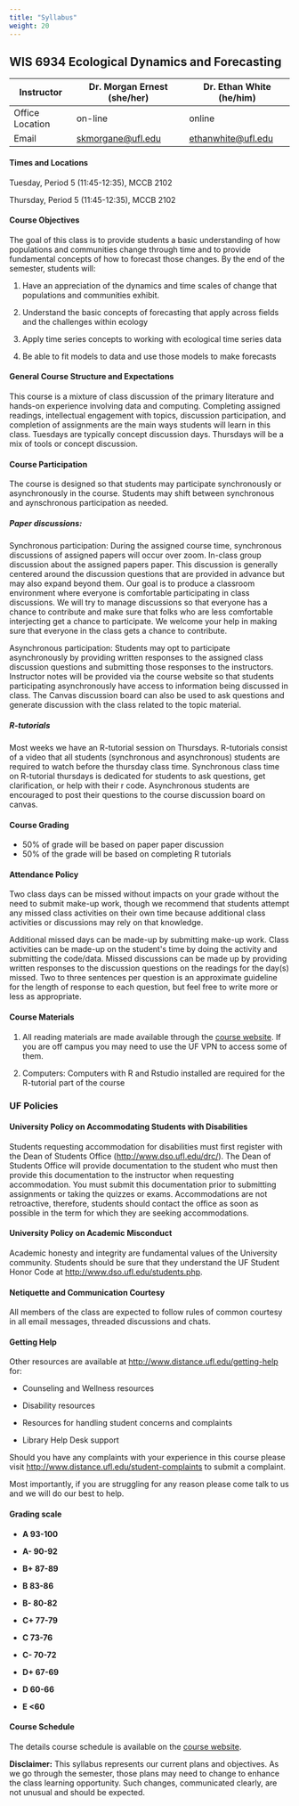 ```yaml
---
title: "Syllabus"
weight: 20
---
```


## WIS 6934 Ecological Dynamics and Forecasting


| Instructor      | Dr. Morgan Ernest (she/her) | Dr. Ethan White (he/him) |
|-----------------|-----------------------------|--------------------------|
| Office Location | on-line                     | online                   |    
| Email           | <skmorgane@ufl.edu>         | <ethanwhite@ufl.edu>     |

#### **Times and Locations**

Tuesday, Period 5 (11:45-12:35), MCCB 2102

Thursday, Period 5 (11:45-12:35), MCCB 2102

#### **Course Objectives**

The goal of this class is to provide students a basic understanding of
how populations and communities change through time and to provide fundamental 
concepts of how to forecast those changes. By the end of the semester, students will:

1)  Have an appreciation of the dynamics and time scales of change that populations and communities exhibit.

2)  Understand the basic concepts of forecasting that apply across fields 
    and the challenges within ecology

3)  Apply time series concepts to working with ecological time series data

4)  Be able to fit models to data and use those models to make forecasts

#### **General Course Structure and Expectations**

This course is a mixture of class discussion of the primary literature and hands-on
experience involving data and computing. Completing assigned readings,
intellectual engagement with topics, discussion participation, and completion of
assignments are the main ways students will learn in this class. Tuesdays are
typically concept discussion days. Thursdays will be a mix of tools or concept
discussion. 

#### **Course Participation**

The course is designed so that students may participate synchronously or asynchronously in the course. 
Students may shift between synchronous and aynschronous participation as needed. 

##### Paper discussions:
Synchronous participation: During the assigned course time, synchronous discussions of assigned papers 
will occur over zoom. In-class group discussion about the assigned papers paper. 
This discussion is generally centered around the discussion questions that are provided 
in advance but may also expand beyond them. Our goal is to produce a classroom environment where
everyone is comfortable participating in class discussions. We will try to manage discussions so 
that everyone has a chance to contribute and make sure that folks who are less comfortable 
interjecting get a chance to participate. We welcome your help in making sure that everyone 
in the class gets a chance to contribute. 

Asynchronous participation: Students may opt to participate asynchronously by providing written responses to the assigned class discussion questions and submitting those responses to the instructors. Instructor notes will be provided via the course website so that students participating asynchronously have access to information being discussed in class. The Canvas discussion board can also be used to ask questions and generate discussion with the class related to the topic material.

##### R-tutorials

Most weeks we have an R-tutorial session on Thursdays. R-tutorials consist of a video that all students (synchronous and asynchronous) students are required to watch before the thursday class time. Synchronous class time on R-tutorial thursdays is dedicated for students to ask questions, get clarification, or help with their r code. Asynchronous students are encouraged to post their questions to the course discussion board on canvas.

#### **Course Grading**

* 50% of grade will be based on paper paper discussion
* 50% of the grade will be based on completing R tutorials

#### **Attendance Policy**

Two class days can be missed without impacts on your grade without the need
to submit make-up work, though we recommend that students attempt any 
missed class activities on their own time because additional class 
activities or discussions may rely on that knowledge. 

Additional missed days can be made-up by submitting make-up work.
Class activities can be made-up on the student's time by doing
the activity and submitting the code/data. Missed 
discussions can be made up by providing written responses to the discussion questions
on the readings for the day(s) missed. Two to three sentences per question
is an approximate guideline for the length of response to each question, but
feel free to write more or less as appropriate.

#### **Course Materials**

1) All reading materials are made available through the [course website](https://course.naturecast.org/). If you are off campus you may need to use the UF VPN to access some of them.

2) Computers: Computers with R and Rstudio installed are required for the R-tutorial part of the course


### **UF Policies**

#### **University Policy on Accommodating Students with Disabilities**

Students requesting accommodation for disabilities must first register
with the Dean of Students Office (http://www.dso.ufl.edu/drc/). The Dean
of Students Office will provide documentation to the student who must
then provide this documentation to the instructor when requesting
accommodation. You must submit this documentation prior to submitting
assignments or taking the quizzes or exams. Accommodations are not
retroactive, therefore, students should contact the office as soon as
possible in the term for which they are seeking accommodations.

#### **University Policy on Academic Misconduct**

Academic honesty and integrity are fundamental values of the University
community. Students should be sure that they understand the UF Student
Honor Code at http://www.dso.ufl.edu/students.php.

#### **Netiquette and Communication Courtesy**

All members of the class are expected to follow rules of common courtesy
in all email messages, threaded discussions and chats.


#### **Getting Help**

Other resources are available at
http://www.distance.ufl.edu/getting-help for:

-   Counseling and Wellness resources

-   Disability resources

-   Resources for handling student concerns and complaints

-   Library Help Desk support

Should you have any complaints with your experience in this course
please visit http://www.distance.ufl.edu/student-complaints to submit a
complaint.

Most importantly, if you are struggling for any reason please come talk
to us and we will do our best to help.

#### **Grading scale**

-   **A 93-100**

-   **A- 90-92**

-   **B+ 87-89**

-   **B 83-86**

-   **B- 80-82**

-   **C+ 77-79**

-   **C 73-76**

-   **C- 70-72**

-   **D+ 67-69**

-   **D 60-66**

-   **E <60**


#### **Course Schedule**

The details course schedule is available on the [course website](https://course.naturecast.org/).

**Disclaimer:** This syllabus represents our current plans and
objectives. As we go through the semester, those plans may need to
change to enhance the class learning opportunity. Such changes,
communicated clearly, are not unusual and should be expected.
